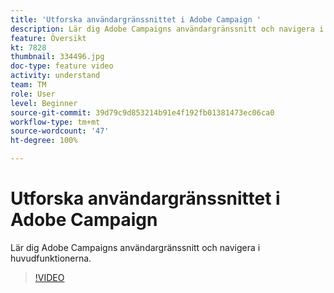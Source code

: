 ```yaml
---
title: 'Utforska användargränssnittet i Adobe Campaign '
description: Lär dig Adobe Campaigns användargränssnitt och navigera i huvudfunktionerna.
feature: Översikt
kt: 7828
thumbnail: 334496.jpg
doc-type: feature video
activity: understand
team: TM
role: User
level: Beginner
source-git-commit: 39d79c9d853214b91e4f192fb01381473ec06ca0
workflow-type: tm+mt
source-wordcount: '47'
ht-degree: 100%

---
```


# Utforska användargränssnittet i Adobe Campaign 

Lär dig Adobe Campaigns användargränssnitt och navigera i huvudfunktionerna.

>[!VIDEO](https://video.tv.adobe.com/v/334496?quality=12)
